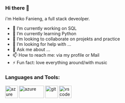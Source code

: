 ### Hi there 👋

i'm Heiko Fanieng, a full stack deveolper.

- 🔭 I’m currently working on SQL
- 🌱 I’m currently learning Python
- 👯 I’m looking to collaborate on projekts and practice
- 🤔 I’m looking for help with ...
- 💬 Ask me about ...
- 📫 How to reach me: via my profile or Mail
- ⚡ Fun fact: love everything around/with music

<h3 align="left">Languages and Tools:</h3>
   <a  target="_blank" rel="noreferrer"> <img src="https://swimburger.net/media/fbqnp2ie/azure.svg" alt="azure" width="40" height="40"/> 
   <a  target="_blank" rel="noreferrer"> <img src="https://upload.wikimedia.org/wikipedia/commons/8/87/Sql_data_base_with_logo.png" alt="azure" width="80" height="40"/> 
 <a  target="_blank" rel="noreferrer"> <img src="https://www.vectorlogo.zone/logos/git-scm/git-scm-icon.svg" alt="git" width="40" height="40"/>  
 <a  target="_blank" rel="noreferrer"> <img src="https://upload.wikimedia.org/wikipedia/commons/thumb/9/9a/Visual_Studio_Code_1.35_icon.svg/512px-Visual_Studio_Code_1.35_icon.svg.png" alt="vscode" width="40" height="40"/> </a>

